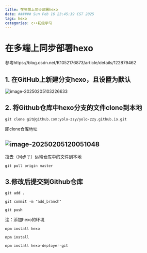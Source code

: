 ```yaml
---
title: 在多端上同步部署hexo
date: ###### Sun Feb 16 23:45:39 CST 2025
tags: hexo
categories: c++初级学习
---
```


# 在多端上同步部署hexo
参考https://blog.csdn.net/K1052176873/article/details/122879462
## 1. 在GitHub上新建分支hexo，且设置为默认

![image-20250205103226633](https://cdn.jsdelivr.net/gh/yolo-zzy/Image/image-20250205103226633.png)

## 2. 将Github仓库中hexo分支的文件clone到本地

```
git clone git@github.com:yolo-zzy/yolo-zzy.github.io.git
```
即clone仓库地址

![image-20250205120051048](https://cdn.jsdelivr.net/gh/yolo-zzy/Image/image-20250205120051048.png)
-------
拉去（同步？）远端仓库中的文件到本地
```
git pull origin master
```


## 3.修改后提交到Github仓库




```
git add .
```

```
git commit -m "add_branch"

```
```
git push
```

注：添加hexo的环境
```
npm install hexo
```

```
npm install
```

```
npm install hexo-deployer-git
```
